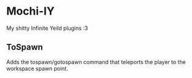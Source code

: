 # Mochi-IY
My shitty Infinite Yeild plugins :3

## ToSpawn
Adds the tospawn/gotospawn command that teleports the player to the workspace spawn point.
